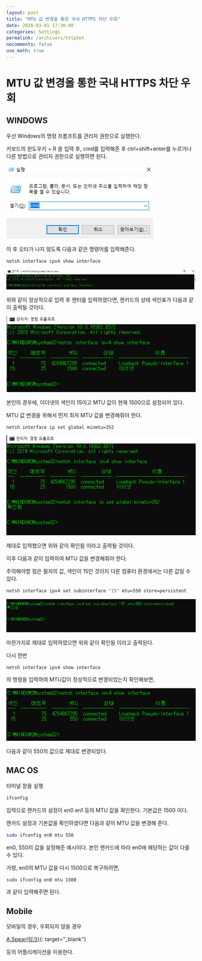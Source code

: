 ```yaml
---
layout: post
title: "MTU 값 변경을 통한 국내 HTTPS 차단 우회"
date: 2020-03-01 17:30:00
categories: Settings
permalink: /archivers/httpSet
nocomments: false
use_math: true
---
```


# MTU 값 변경을 통한 국내 HTTPS 차단 우회

## WINDOWS

우선 Windows의 명령 프롬프트를 관리자 권한으로 실행한다.

키보드의 윈도우키 + R 을 입력 후, cmd를 입력해준 후 ctrl+shift+enter를 누르거나 다른 방법으로 관리자 권한으로 실행하면 된다.

![executeCMD](/assets/posts/2020-03-01-httpSet/exccmd.png)

이 후 오타가 나지 않도록 다음과 같은 명령어를 입력해준다.

```
netsh interface ipv4 show interface
```

![insertcmd](/assets/posts/2020-03-01-httpSet/insertcmd.png)

위와 같이 정상적으로 입력 후 엔터를 입력하였다면, 랜카드의 상태 색인표가 다음과 같이 출력될 것이다.

![intershow](/assets/posts/2020-03-01-httpSet/intershow.png)

본인의 경우에, 이더넷의 색인이 15이고 MTU 값이 현재 1500으로 설정되어 있다.

MTU 값 변경을 위해서 먼저 최저 MTU 값을 변경해줘야 한다.

```
netsh interface ip set global minmtu=352
```

![minmtu](/assets/posts/2020-03-01-httpSet/minmtu.png)

제대로 입력했으면 위와 같이 확인됨 이라고 출력될 것이다.

이후 다음과 같이 입력하여 MTU 값을 변경해줘야 한다.

주의해야할 점은 필자의 값, 색인이 15인 것이지 다른 컴퓨터 환경에서는 다른 값일 수 있다.

```bash
netsh interface ipv4 set subinterface "15" mtu=550 store=persistent
```

![mtuchange](/assets/posts/2020-03-01-httpSet/mtuchange.png)

마찬가지로 제대로 입력하였으면 위와 같이 확인됨 이라고 출력된다.

다시 한번

```
netsh interface ipv4 show interface
```

의 명령을 입력하여 MTU값이 정상적으로 변경되었는지 확인해보면,

![realchanged](/assets/posts/2020-03-01-httpSet/realchanged.png)

다음과 같이 550의 값으로 제대로 변경되었다.

## MAC OS

터미널 창을 실행

```bash
ifconfig
```

입력으로 랜카드의 설정이 en0 en1 등의 MTU 값을 확인한다. 기본값은 1500 이다.

랜카드 설정과 기본값을 확인하였다면 다음과 같이 MTU 값을 변경해 준다.

```bash
sudo ifconfig en0 mtu 550
```

en0, 550의 값을 설정해준 예시이다. 본인 랜카드에 따라 en0에 해당하는 값이 다를 수 있다.

가령, en0의 MTU 값을 다시 1500으로 복구하려면,

```bash
sudo ifconfig en0 mtu 1500
```

과 같이 입력해주면 된다.

## Mobile

모바일의 경우, 우회되지 않을 경우

[A.Spear(링크)](https://github.com/aspear-internet/ASpear-desktop-release){: target="\_blank"}

등의 어플리케이션을 이용한다.
